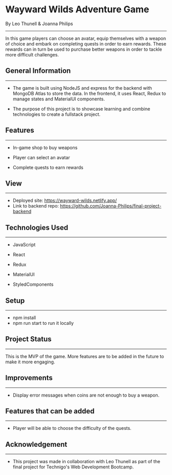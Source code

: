 Wayward Wilds Adventure Game
============================

By Leo Thunell & Joanna Philips

* * *

In this game players can choose an avatar, equip themselves with a weapon of choice and embark on completing quests in order to earn rewards. These rewards can in turn be used to purchase better weapons in order to tackle more difficult challenges.

General Information
-------------------

* * *

*   The game is built using NodeJS and express for the backend with MongoDB Atlas to store the data. In the frontend, it uses React, Redux to manage states and MaterialUI components.

*   The purpose of this project is to showcase learning and combine technologies to create a fullstack project.

Features
--------

* * *

*   In-game shop to buy weapons

*   Player can select an avatar

*   Complete quests to earn rewards

View
-----

* * *

*   Deployed site: https://wayward-wilds.netlify.app/ 
*   Link to backend repo: https://github.com/Joanna-Philips/final-project-backend

Technologies Used
-----------------

* * *

*   JavaScript

*   React

*   Redux

*   MaterialUI

*   StyledComponents

Setup
-----

* * *

*   npm install 
*   npm run start to run it locally

Project Status
--------------

* * *

This is the MVP of the game. More features are to be added in the future to make it more engaging.

Improvements
------------

* * *

*   Display error messages when coins are not enough to buy a weapon.

Features that can be added
--------------------------

* * *

*   Player will be able to choose the difficulty of the quests.

Acknowledgement
---------------

* * *

*   This project was made in collaboration with Leo Thunell as part of the final project for Technigo's Web Development Bootcamp.